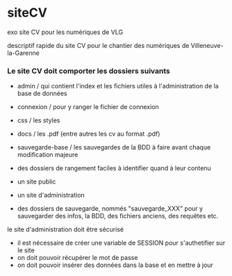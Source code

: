 # siteCV
exo site CV pour les numériques de VLG

descriptif rapide du site CV pour le chantier des numériques de Villeneuve-la-Garenne

### Le site CV doit comporter les dossiers suivants
- admin / qui contient l'index et les fichiers utiles à l'administration de la base de données
- connexion / pour y ranger le fichier de connexion
- css / les styles
- docs / les .pdf (entre autres les cv au format .pdf)
- sauvegarde-base / les sauvegardes de la BDD à faire avant chaque modification majeure
- des dossiers de rangement faciles à identifier quand à leur contenu

- un site public
- un site d'administration

- des dossiers de sauvegarde, nommés "sauvegarde_XXX" pour y sauvegarder des infos, la BDD, des fichiers anciens, des requêtes etc.

le site d'administration doit être sécurisé 
- il est nécessaire de créer une variable de SESSION pour s'authetifier sur le site
- on doit pouvoir récupérer le mot de passe
- on doit pouvoir insérer des données dans la base et en mettre à jour

